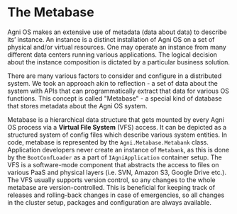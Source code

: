 # The Metabase

Agni OS makes an extensive use of metadata (data about data) to describe its’ instance. An instance
is a distinct installation of Agni OS on a set of physical and/or virtual resources. One may operate
an instance from many different data centers running various applications. The logical decision about 
the instance composition is dictated by a particular business solution.

There are many various factors to consider and configure in a distributed system. We took an approach
akin to reflection - a set of data about the system with APIs that can programmatically extract that
data for various OS functions. This concept is called "Metabase" - a special kind of database that 
stores metadata about the Agni OS system. 

Metabase is a hierarchical data structure that gets mounted by every Agni OS process via a **Virtual File System**
(VFS) access. It can be depicted as a structured system of config files which describe various system
 entities. In code, metabase is represented by the `Agni.Metabase.Metabank` class. Application developers
 never create an instance of `Metabank`, as this is done by the `BootConfLoader` as a part of `IAgniApplication`
 container setup. The VFS is a software-mode component that abstracts the access to files on various
 PaaS and physical layers (i.e. SVN, Amazon S3, Google Drive etc.). 
 The VFS usually supports version control, so any changes to the whole metabase are version-controlled.
 This is beneficial for keeping track of releases and rolling-back changes in case of emergencies, so
 all changes in the cluster setup, packages and configuration are always available.